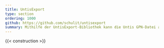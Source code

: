 ```yaml
---
title: UntisExport
type: section
ordering: 1000
github: https://github.com/schulit/untisexport
summary: Mithilfe der UntisExport-Bibliothek kann die Untis GPN-Datei ausgelesen werden.
---
```


{{< construction >}}